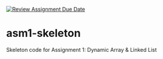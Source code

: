 [![Review Assignment Due Date](https://classroom.github.com/assets/deadline-readme-button-22041afd0340ce965d47ae6ef1cefeee28c7c493a6346c4f15d667ab976d596c.svg)](https://classroom.github.com/a/4DEt90qU)
# asm1-skeleton
Skeleton code for Assignment 1: Dynamic Array &amp; Linked List
